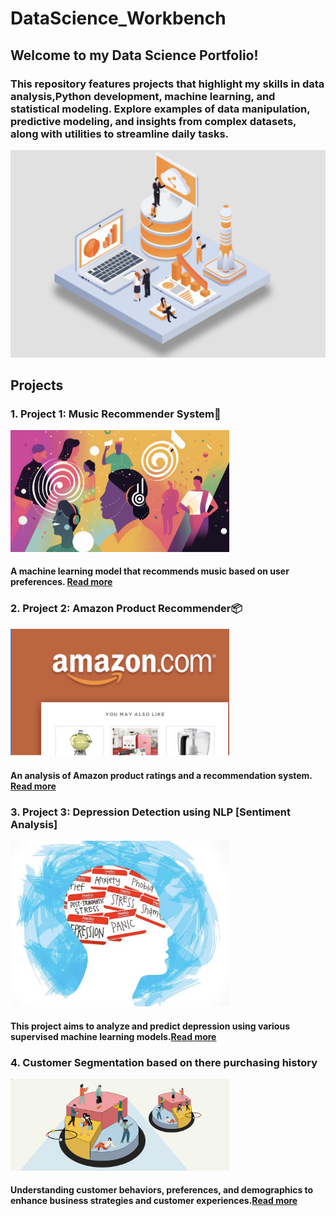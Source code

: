 # DataScience_Workbench 
## Welcome to my Data Science Portfolio! 
### This repository features projects that highlight my skills in data analysis,Python development, machine learning, and statistical modeling. Explore examples of data manipulation, predictive modeling, and insights from complex datasets, along with utilities to streamline daily tasks.
<img src="Images/Readmefile_cover.png" alt="DataScience_Workbench " width="700">




## Projects
### 1. Project 1: Music Recommender System🎵  
<img src="Images/music_rec.png" alt="DataScience_Workbench " width="350"> 

#### A machine learning model that recommends music based on user preferences. [Read more](Projects/Music_recommender/README.md)


### 2. Project 2: Amazon Product Recommender📦
<img src="Images/amz_prod.png" alt="DataScience_Workbench " width="350">

#### An analysis of Amazon product ratings and a recommendation system. [Read more](Projects/Amazon_product_recommender/README.md)

### 3. Project 3: Depression Detection using NLP [Sentiment Analysis]
<img src="Images/depression_detection.png" alt="DataScience_Workbench " width="350"> 

#### This project aims to analyze and predict depression using various supervised machine learning models.[Read more](Projects/Tweet_sentiment_analysis_supervisedML/README.md)

### 4. Customer Segmentation based on there purchasing history
<img src="Images/customer_analysis.png" alt="DataScience_Workbench " width="350"> 

#### Understanding customer behaviors, preferences, and demographics to enhance business strategies and customer experiences.[Read more](Projects/Customer_segmentation_unsupervisedML/README.md)



